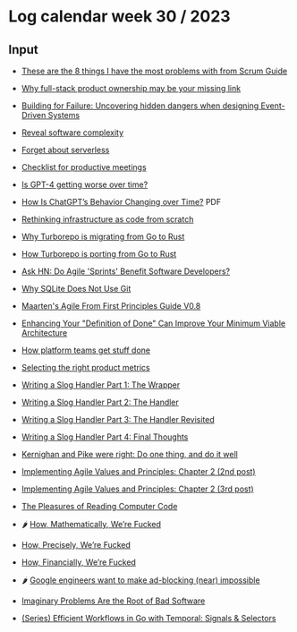 # Log calendar week 30 / 2023


## Input
- [These are the 8 things I have the most problems with from Scrum Guide](https://medium.com/serious-scrum/these-are-the-8-things-i-have-the-most-problems-with-from-scrum-guide-a8da8c9cdb82)

- [Why full-stack product ownership may be your missing link](https://medium.com/serious-scrum/why-full-stack-product-ownership-may-be-your-missing-link-24c34cee12f6)

- [Building for Failure: Uncovering hidden dangers when designing Event-Driven Systems](https://encore.dev/blog/building-for-failure)

- [Reveal software complexity](https://ewaldbenes.com/blog/reveal-software-complexity)

- [Forget about serverless](https://ewaldbenes.com/blog/forget-about-serverless)

- [Checklist for productive meetings](https://ewaldbenes.com/blog/checklist-for-productive-meetings)

- [Is GPT-4 getting worse over time?](https://www.aisnakeoil.com/p/is-gpt-4-getting-worse-over-time)

- [How Is ChatGPT’s Behavior Changing over Time?](https://arxiv.org/pdf/2307.09009.pdf) PDF

- [Rethinking infrastructure as code from scratch](https://nathanpeck.com/rethinking-infrastructure-as-code-from-scratch/)


- [Why Turborepo is migrating from Go to Rust](https://vercel.com/blog/turborepo-migration-go-rust)
- [How Turborepo is porting from Go to Rust](https://vercel.com/blog/how-turborepo-is-porting-from-go-to-rust?nxtPslug=how-turborepo-is-porting-from-go-to-rust)
- [Ask HN: Do Agile 'Sprints' Benefit Software Developers?](https://news.ycombinator.com/item?id=36813858)

- [Why SQLite Does Not Use Git](https://www.sqlite.org/draft/matrix/whynotgit.html)

- [Maarten's Agile From First Principles Guide V0.8](https://mdalmijn.com/p/maartens-agile-from-first-principles)

- [Enhancing Your "Definition of Done" Can Improve Your Minimum Viable Architecture](https://www.infoq.com/articles/definition-of-done-mva/)

- [How platform teams get stuff done](https://martinfowler.com/articles/platform-teams-stuff-done.html)

- [Selecting the right product metrics](https://longform.asmartbear.com/product-metrics/)


- [Writing a Slog Handler Part 1: The Wrapper](https://willabides.com/posts/go-slog-handler-part-1/)
- [Writing a Slog Handler Part 2: The Handler](https://willabides.com/posts/go-slog-handler-part-2/)
- [Writing a Slog Handler Part 3: The Handler Revisited](https://willabides.com/posts/go-slog-handler-part-3/)
- [Writing a Slog Handler Part 4: Final Thoughts](https://willabides.com/posts/go-slog-handler-part-4/)


- [Kernighan and Pike were right: Do one thing, and do it well](https://medium.com/source-and-buggy/do-one-thing-and-do-it-well-886b11a5d21)
- [Implementing Agile Values and Principles: Chapter 2 (2nd post)](https://scott-duncan.medium.com/implementing-agile-values-and-principles-chapter-2-2nd-post-27b4b9ec3032)

- [Implementing Agile Values and Principles: Chapter 2 (3rd post)](https://scott-duncan.medium.com/implementing-agile-values-and-principles-chapter-2-3rd-post-c280f9f541b3)

- [The Pleasures of Reading Computer Code](https://clivethompson.medium.com/the-pleasures-of-reading-computer-code-d433b5bbe869)
- 🌶️ [How, Mathematically, We’re Fucked](https://indica.medium.com/how-mathematically-were-fucked-c5c2e5158898)

- [How, Precisely, We’re Fucked](https://indi.ca/how-precisely-were-fucked/)

- [How, Financially, We’re Fucked](https://indi.ca/how-financially-were-fucked/)
- 🌶️ [Google engineers want to make ad-blocking (near) impossible](https://stackdiary.com/web-environment-integrity/)

- [Imaginary Problems Are the Root of Bad Software](https://cerebralab.com/Imaginary_Problems_Are_the_Root_of_Bad_Software)

- [(Series) Efficient Workflows in Go with Temporal: Signals & Selectors](https://younisjad.medium.com/series-efficient-workflows-in-go-with-temporal-signals-selectors-ddd4bbc285d4)

